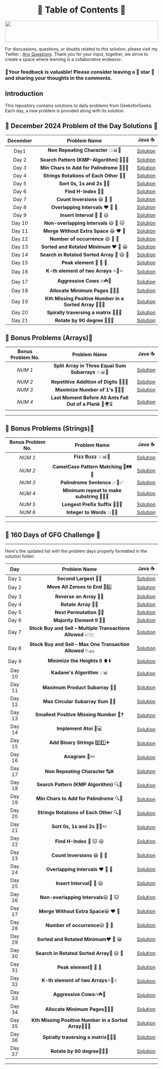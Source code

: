  <h1 align = "center"> 📜 Table of Contents 📜</h1>

<!--Line-->

<img src="https://i.imgur.com/dBaSKWF.gif" height="70" width="100%">

For discussions, questions, or doubts related to this solution, please visit my Twitter : [Any Questions](https://x.com/Sangram87661527?s=08 ). Thank you for your input, together, we strive to create a space where learning is a collaborative endeavor.

### 🔮Your feedback is valuable! Please consider leaving a 🌟 star 🌟 and sharing your thoughts in the comments.

## Introduction

This repository contains solutions to daily problems from GeeksforGeeks. Each day, a new problem is provided along with its solution.

## **📅 December 2024 Problem of the Day Solutions 📅**

| **December**  | **Problem Name**                                    |                          **Java** ☕                          |
|:-----------------------:|:--------------------------------------------------:|:-----------------------------------------------------------:|
| Day1                | **Non Repeating Character** 💥📊🔢 |   [Solution](https://github.com/Sangram03/160DaysGFG/blob/main/December-2024/Dec_01Logic.md)   |
| Day 2                | **Search Pattern (KMP-Algorithm)** 🔢🔄💥           |   [Solution](https://github.com/Sangram03/160DaysGFG/blob/main/December-2024/Dec_02Logic.md)   |
| Day 3                | **Min Chars to Add for Palindrome** 📃🔄💥           |   [Solution](https://github.com/Sangram03/160DaysGFG/blob/main/December-2024/Dec_03Logic.md)  |
| Day 4                | **Strings Rotations of Each Other** 📃💥           |   [Solution](https://github.com/Sangram03/160DaysGFG/blob/main/December-2024/Dec_04Logic.md)  |
| Day 5                | **Sort 0s, 1s and 2s** 📃💥                   |   [Solution](https://github.com/Sangram03/160DaysGFG/blob/main/December-2024/Dec_05Logic.md)  |
| Day 6                | **Find H-Index** 📃💥                   |   [Solution](https://github.com/Sangram03/160DaysGFG/blob/main/December-2024/Dec_06Logic.md)     |
| Day 7                | **Count Inversions** 😀 🧡 🌺                    |   [Solution](https://github.com/Sangram03/160DaysGFG/blob/main/December-2024/Dec_07Logic.md)      |
| Day 8                | **Overlapping Intervals** ❤️ 🔮 🐶                    |   [Solution](https://github.com/Sangram03/160DaysGFG/blob/main/December-2024/Dec_08Logic.md)      |
| Day 9                | **Insert Interval** 🌸 💎 😃                    |   [Solution](https://github.com/Sangram03/160DaysGFG/blob/main/December-2024/Dec_09Logic.md)      |
| Day 10                | **Non-overlapping Intervals** 😃 🌸 🐱                   |   [Solution](https://github.com/Sangram03/160DaysGFG/blob/main/December-2024/Dec_10Logic.md)      |
| Day 11                | **Merge Without Extra Space** 😀 ❤️ 🌺                   |   [Solution](https://github.com/Sangram03/160DaysGFG/blob/main/December-2024/Dec_11Logic.md)      |
| Day 12                | **Number of occurrence** 😃 🌸 🐶                   |   [Solution](https://github.com/Sangram03/160DaysGFG/blob/main/December-2024/Dec_12Logic.md)      |
| Day 13                | **Sorted and Rotated Minimum** ❤️ 🌺 😀                   |   [Solution](https://github.com/Sangram03/160DaysGFG/blob/main/December-2024/Dec_13Logic.md)      |
| Day 14                | **Search in Rotated Sorted Array** 🔮 😃 🌺                   |   [Solution](https://github.com/Sangram03/160DaysGFG/blob/main/December-2024/Dec_14Logic.md)      |
| Day 15                | **Peak element** 💎 🧡 🌸                   |   [Solution](https://github.com/Sangram03/160DaysGFG/blob/main/December-2024/Dec_15Logic.md)      |
| Day 16                | **K-th element of two Arrays** ⭐💫⭐                   |   [Solution](https://github.com/Sangram03/160DaysGFG/blob/main/December-2024/Dec_16Logic.md)      |
| Day 17                | **Aggressive Cows** 🔥☘️🍁                  |   [Solution](https://github.com/Sangram03/160DaysGFG/blob/main/December-2024/Dec_17Logic.md)      |
| Day 18                | **Allocate Minimum Pages** 📄📄📄                  |   [Solution](https://github.com/Sangram03/160DaysGFG/blob/main/December-2024/Dec_18Logic.md)      |
| Day 19                | **Kth Missing Positive Number in a Sorted Array** 📜🔢🎯                  |   [Solution](https://github.com/Sangram03/160DaysGFG/blob/main/December-2024/Dec_19Logic.md)      |
| Day 20                | **Spirally traversing a matrix** 🎯🔢📃                  |   [Solution](https://github.com/Sangram03/160DaysGFG/blob/main/December-2024/Dec_20Logic.md)      |
| Day 21                | **Rotate by 90 degree** 🏨🏢📃                  |   [Solution](https://github.com/Sangram03/160DaysGFG/blob/main/December-2024/Dec_21Logic.md)      |


## **🎉 Bonus Problems (Arrays)🎁**

| **Bonus Problem No.**  | **Problem Name**                                    | **Java** ☕                                                                                                                          |
|:--------:|:---------------------------------------------------:|:---------------------------------------------------------------------------------------------------------------------------------:|
| _NUM 1_    | **Split Array in Three Equal Sum Subarrays** 💥📊🔢 | [Solution](https://github.com/Sangram03/160DaysGFG/blob/main/bonus/bonus01Logic.md) |
| _NUM 2_    | **Repetitive Addition of Digits** 🔢🔄💥 | [Solution](https://github.com/Sangram03/160DaysGFG/blob/main/bonus/bonus02Logic.md) |
| _NUM 3_    | **Maximize Number of 1's** 🔢🔥💡 | [Solution](https://github.com/Sangram03/160DaysGFG/blob/main/bonus/bonus03Logic.md) |
| _NUM 4_    | **Last Moment Before All Ants Fall Out of a Plank** 🐜🌍⏳ | [Solution](https://github.com/Sangram03/160DaysGFG/blob/main/bonus/bonus04Logic.md)


---
## **🎉 Bonus Problems (Strings)🎁**
| **Bonus Problem No.**  | **Problem Name**                                    | **Java** ☕                                                                                                                          |
|:--------:|:---------------------------------------------------:|:---------------------------------------------------------------------------------------------------------------------------------:|
| _NUM 1_    | **Fizz Buzz** 💥📊🔢 | [Solution](https://github.com/Sangram03/160DaysGFG/blob/main/bonus/bonus05Logic.md) |
| _NUM 2_    | **CamelCase Pattern Matching** 🚀🛤️🟰 | [Solution](https://github.com/Sangram03/160DaysGFG/blob/main/bonus/bonus06Logic.md) |
| _NUM 3_    | **Palindrome Sentence** ✅👑✅ |  [Solution](https://github.com/Bhababhanjan1/160DaysGFG/blob/main/bonus/bonus07Logic.md) |
| _NUM 4_    | **Minimum repeat to make substring** 🚀👑✅ |  [Solution](https://github.com/Sangram03/160DaysGFG/blob/main/bonus/bonus08Logic.md) |
| _NUM 5_    | **Longest Prefix Suffix** 🔢👑🟰 |  [Solution](https://github.com/Bhababhanjan1/160DaysGFG/blob/main/bonus/bonus09Logic.md) |
| _NUM 6_    | **Integer to Words** 💥🎁🚀 |  [Solution](https://github.com/Bhababhanjan1/160DaysGFG/blob/main/bonus/bonus10Logic.md) |



---

## **🎉 160 Days of GFG Challenge 🎁**


---

Here's the updated list with the problem days properly formatted in the solution folder:

| **Day**   | **Problem Name**                                            |                               **Java ☕**                               |
|:---------:|:----------------------------------------------------------:|:------------------------------------------------------------------------:|
| Day 1     | **Second Largest** 🔢🏅                                     | [Solution](https://github.com/Sangram03/160DaysGFG/blob/main/160Days/day01Logic.md) |
| Day 2     | **Move All Zeroes to End** 🔄0️⃣                           | [Solution](https://github.com/Sangram03/160DaysGFG/blob/main/160Days/day02Logic.md) |
| Day 3     | **Reverse an Array** 🔄🔁                                    | [Solution](https://github.com/Sangram03/160DaysGFG/blob/main/160Days/day03Logic.md) |
| Day 4     | **Rotate Array** 🔄🔄                                       | [Solution](https://github.com/Sangram03/160DaysGFG/blob/main/160Days/day04Logic.md) |
| Day 5     | **Next Permutation** 🔢🔄                                   | [Solution](https://github.com/Sangram03/160DaysGFG/blob/main/160Days/day05Logic.md) |
| Day 6     | **Majority Element II** 🔢👥                                | [Solution](https://github.com/Sangram03/160DaysGFG/blob/main/160Days/day06Logic.md) |
| Day 7     | **Stock Buy and Sell – Multiple Transactions Allowed** 📈💹  | [Solution](https://github.com/Sangram03/160DaysGFG/blob/main/160Days/day07Logic.md) |
| Day 8     | **Stock Buy and Sell – Max One Transaction Allowed** 📉💵   | [Solution](https://github.com/Sangram03/160DaysGFG/blob/main/160Days/day08Logic.md) |
| Day 9     | **Minimize the Heights II** ⬆️⬇️                           | [Solution](https://github.com/Sangram03/160DaysGFG/blob/main/160Days/day09Logic.md) |
| Day 10    | **Kadane's Algorithm** 💡📊                                 | [Solution](https://github.com/Sangram03/160DaysGFG/blob/main/160Days/day10Logic.md) |
| Day 11    | **Maximum Product Subarray** 🔢💥                            | [Solution](https://github.com/Sangram03/160DaysGFG/blob/main/160Days/day11Logic.md) |
| Day 12    | **Max Circular Subarray Sum** 🔁💯                           | [Solution](https://github.com/Sangram03/160DaysGFG/blob/main/160Days/day12Logic.md) |
| Day 13    | **Smallest Positive Missing Number** 🔢❓                    | [Solution](https://github.com/Sangram03/160DaysGFG/blob/main/160Days/day13Logic.md) |
| Day 14    | **Implement Atoi** 🔢💻                                     | [Solution](https://github.com/Sangram03/160DaysGFG/blob/main/160Days/day14Logic.md) |
| Day 15    | **Add Binary Strings** 0️⃣1️⃣➕                              | [Solution](https://github.com/Sangram03/160DaysGFG/blob/main/160Days/day15Logic.md) |
| Day 16    | **Anagram** 🔄✏️                                          | [Solution](https://github.com/Sangram03/160DaysGFG/blob/main/160Days/day16Logic.md) |
| Day 17    | **Non Repeating Character** 🔠❌                            | [Solution](https://github.com/Sangram03/160DaysGFG/blob/main/160Days/day17Logic.md) |
| Day 18    | **Search Pattern (KMP Algorithm)** 🔍📜                     | [Solution](https://github.com/Sangram03/160DaysGFG/blob/main/160Days/day18Logic.md) |
| Day 19    | **Min Chars to Add for Palindrome** 🔍📃                     | [Solution](https://github.com/Sangram03/160DaysGFG/blob/main/160Days/day19Logic.md) |
| Day 20    | **Strings Rotations of Each Other** 🔍📃                     | [Solution](https://github.com/Sangram03/160DaysGFG/blob/main/160Days/day20Logic.md) |
| Day 21    | **Sort 0s, 1s and 2s** 📃📏✏️                                  | [Solution](https://github.com/Sangram03/160DaysGFG/blob/main/160Days/day21Logic.md) |
| Day 22    | **Find H-Index** 🔮 🐱 😃                                  | [Solution](https://github.com/Sangram03/160DaysGFG/blob/main/160Days/day22Logic.md) |
| Day 23    | **Count Inversions** 😀 🧡 🌺                                  | [Solution](https://github.com/Sangram03/160DaysGFG/blob/main/160Days/day23Logic.md) |
| Day 24    | **Overlapping Intervals** ❤️ 🔮 🐶                                  | [Solution](https://github.com/Sangram03/160DaysGFG/blob/main/160Days/day24Logic.md) |
| Day 25    | **Insert Interval**🌸 💎 😃                                  | [Solution](https://github.com/Sangram03/160DaysGFG/blob/main/160Days/day25Logic.md) |
| Day 26    | **Non-overlapping Intervals**😃 🌸 🐱                                  | [Solution](https://github.com/Sangram03/160DaysGFG/blob/main/160Days/day26Logic.md) |
| Day 27    | **Merge Without Extra Space**😀 ❤️ 🌺                                  | [Solution](https://github.com/Sangram03/160DaysGFG/blob/main/160Days/day27Logic.md) |
| Day 28    | **Number of occurrence**😃 🌸 🐶                                  | [Solution](https://github.com/Sangram03/160DaysGFG/blob/main/160Days/day28Logic.md) |
| Day 29    | **Sorted and Rotated Minimum**❤️ 🌺 😀                                  | [Solution](https://github.com/Sangram03/160DaysGFG/blob/main/160Days/day29Logic.md) |
| Day 30    | **Search in Rotated Sorted Array**🔮 😃 🌺                                 | [Solution](https://github.com/Sangram03/160DaysGFG/blob/main/160Days/day30Logic.md) |
| Day 31    | **Peak element**💎 🧡 🌸                                 | [Solution](https://github.com/Sangram03/160DaysGFG/blob/main/160Days/day31Logic.md) |
| Day 32    | **K-th element of two Arrays**⭐💫⭐                                 | [Solution](https://github.com/Sangram03/160DaysGFG/blob/main/160Days/day32Logic.md) |
| Day 33    | **Aggressive Cows**🔥☘️🍁                                 | [Solution](https://github.com/Sangram03/160DaysGFG/blob/main/160Days/day33Logic.md) |
| Day 34    | **Allocate Minimum Pages**📄📄📄                                 | [Solution](https://github.com/Sangram03/160DaysGFG/blob/main/160Days/day34Logic.md) |
| Day 35    | **Kth Missing Positive Number in a Sorted Array**📜🔢🎯                                 | [Solution](https://github.com/Sangram03/160DaysGFG/blob/main/160Days/day35Logic.md) |
| Day 36    | **Spirally traversing a matrix**🎯🔢📃                                 | [Solution](https://github.com/Sangram03/160DaysGFG/blob/main/160Days/day36Logic.md) |
| Day 37    | **Rotate by 90 degree**🏨🏢📃                                 | [Solution](https://github.com/Sangram03/160DaysGFG/blob/main/160Days/day37Logic.md) |
---





